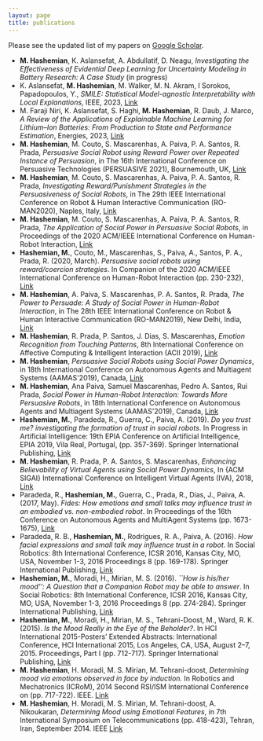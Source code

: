 ```yaml
---
layout: page
title: publications
---
```

<p align="justify">
Please see the updated list of my papers on <a href="[https://scholar.google.com/citations?user=JRYWzVMAAAAJ&hl=en](https://scholar.google.com/citations?hl=en&user=w-FEjmgAAAAJ&view_op=list_works&sortby=pubdate)">Google Scholar</a>. 
</p>

<ul>
    <li><strong>M. Hashemian</strong>, K. Aslansefat, A. Abdullatif, D. Neagu, <em>Investigating the Effectiveness of Evidential Deep Learning for Uncertainty Modeling in Battery Research: A Case Study</em> (in progress)</li>
    <li>K. Aslansefat, <strong>M. Hashemian</strong>, M. Walker, M. N. Akram, I Sorokos, Papadopoulos, Y., <em>SMILE: Statistical Model-agnostic Interpretability with Local Explanations</em>, IEEE, 2023, <a href="https://ieeexplore.ieee.org/abstract/document/10272255/">Link</a></li>
    <li>M. Faraji Niri, K. Aslansefat, S. Haghi, <strong>M. Hashemian</strong>, R. Daub, J. Marco, <em>A Review of the Applications of Explainable Machine Learning for Lithium–Ion Batteries: From Production to State and Performance Estimation</em>, Energies, 2023, <a href="https://www.mdpi.com/1996-1073/16/17/6360">Link</a></li>
    <li><strong>M. Hashemian</strong>, M. Couto, S. Mascarenhas, A. Paiva, P. A. Santos, R. Prada, <em>Persuasive Social Robot using Reward Power over Repeated Instance of Persuasion</em>, in The 16th International Conference on Persuasive Technologies (PERSUASIVE 2021), Bournemouth, UK, <a href="https://link.springer.com/chapter/10.1007/978-3-030-79460-6_6">Link</a></li>
    <li><strong>M. Hashemian</strong>, M. Couto, S. Mascarenhas, A. Paiva, P. A. Santos, R. Prada, <em>Investigating Reward/Punishment Strategies in the Persuasiveness of Social Robots</em>, in The 29th IEEE International Conference on Robot & Human Interactive Communication (RO-MAN2020), Naples, Italy, <a href="https://ieeexplore.ieee.org/abstract/document/9223608">Link</a></li>
    <li><strong>M. Hashemian</strong>, M. Couto, S. Mascarenhas, A. Paiva, P. A. Santos, R. Prada, <em>The Application of Social Power in Persuasive Social Robots</em>, in Proceedings of the 2020 ACM/IEEE International Conference on Human-Robot Interaction, <a href="https://dl.acm.org/doi/abs/10.1145/3371382.3377447">Link</a></li>
    <li><strong>Hashemian, M.</strong>, Couto, M., Mascarenhas, S., Paiva, A., Santos, P. A., Prada, R. (2020, March). <em>Persuasive social robots using reward/coercion strategies</em>. In Companion of the 2020 ACM/IEEE International Conference on Human-Robot Interaction (pp. 230-232), <a href="https://dl.acm.org/doi/abs/10.1145/3371382.3378373">Link</a></li>
    <li><strong>M. Hashemian</strong>, A. Paiva, S. Mascarenhas, P. A. Santos, R. Prada, <em>The Power to Persuade: A Study of Social Power in Human-Robot Interaction</em>, in The 28th IEEE International Conference on Robot & Human Interactive Communication (RO-MAN2019), New Delhi, India, <a href="https://ieeexplore.ieee.org/document/8956298">Link</a></li>
    <li><strong>M. Hashemian</strong>, R. Prada, P. Santos, J. Dias, S. Mascarenhas, <em>Emotion Recognition from Touching Patterns</em>, 8th International Conference on Affective Computing & Intelligent Interaction (ACII 2019), <a href="https://ieeexplore.ieee.org/abstract/document/8925505">Link</a></li>
    <li><strong>M. Hashemian</strong>, <em>Persuasive Social Robots using Social Power Dynamics</em>, in 18th International Conference on Autonomous Agents and Multiagent Systems (AAMAS'2019), Canada, <a href="https://dl.acm.org/citation.cfm?id=3331995">Link</a></li>
    <li><strong>M. Hashemian</strong>, Ana Paiva, Samuel Mascarenhas, Pedro A. Santos, Rui Prada, <em>Social Power in Human-Robot Interaction: Towards More Persuasive Robots</em>, in 18th International Conference on Autonomous Agents and Multiagent Systems (AAMAS'2019), Canada, <a href="https://dl.acm.org/doi/abs/10.5555/3306127.3331995">Link</a></li>
    <li><strong>Hashemian, M.</strong>, Paradeda, R., Guerra, C., Paiva, A. (2019). <em>Do you trust me? investigating the formation of trust in social robots</em>. In Progress in Artificial Intelligence: 19th EPIA Conference on Artificial Intelligence, EPIA 2019, Vila Real, Portugal, (pp. 357-369). Springer International Publishing, <a href="https://link.springer.com/chapter/10.1007/978-3-030-30244-3_30">Link</a></li>
    <li><strong>M. Hashemian</strong>, R. Prada, P. A. Santos, S. Mascarenhas, <em>Enhancing Believability of Virtual Agents using Social Power Dynamics</em>, In {ACM SIGAI} International Conference on Intelligent Virtual Agents (IVA), 2018, <a href="https://dl.acm.org/citation.cfm?id=3267902">Link</a></li>
    <li>Paradeda, R., <strong>Hashemian, M.</strong>, Guerra, C., Prada, R., Dias, J., Paiva, A. (2017, May). <em>Fides: How emotions and small talks may influence trust in an embodied vs. non-embodied robot</em>. In Proceedings of the 16th Conference on Autonomous Agents and MultiAgent Systems (pp. 1673-1675), <a href="https://dl.acm.org/doi/abs/10.5555/3091125.3091400">Link</a></li>
    <li>Paradeda, R. B., <strong>Hashemian, M.</strong>, Rodrigues, R. A., Paiva, A. (2016). <em>How facial expressions and small talk may influence trust in a robot</em>. In Social Robotics: 8th International Conference, ICSR 2016, Kansas City, MO, USA, November 1-3, 2016 Proceedings 8 (pp. 169-178). Springer International Publishing, <a href="https://link.springer.com/chapter/10.1007/978-3-319-47437-3_17">Link</a></li>
    <li><strong>Hashemian, M.</strong>, Moradi, H., Mirian, M. S. (2016). <em>``How is his/her mood'': A Question that a Companion Robot may be able to answer</em>. In Social Robotics: 8th International Conference, ICSR 2016, Kansas City, MO, USA, November 1-3, 2016 Proceedings 8 (pp. 274-284). Springer International Publishing, <a href="https://link.springer.com/chapter/10.1007/978-3-319-47437-3_27">Link</a></li>
    <li><strong>Hashemian, M.</strong>, Moradi, H., Mirian, M. S., Tehrani-Doost, M., Ward, R. K. (2015). <em>Is the Mood Really in the Eye of the Beholder?</em>. In HCI International 2015-Posters’ Extended Abstracts: International Conference, HCI International 2015, Los Angeles, CA, USA, August 2–7, 2015. Proceedings, Part I (pp. 712-717). Springer International Publishing, <a href="https://link.springer.com/chapter/10.1007/978-3-319-21380-4_120">Link</a></li>
    <li><strong>M. Hashemian</strong>, H. Moradi, M. S. Mirian, M. Tehrani-doost, <em>Determining mood via emotions observed in face by induction.</em> In Robotics and Mechatronics (ICRoM), 2014 Second RSI/ISM International Conference on (pp. 717-722). IEEE. <a href="http://dx.doi.org/10.1109/ICRoM.2014.6990988">Link</a></li>
    <li><strong>M. Hashemian</strong>, H. Moradi, M. S. Mirian, M. Tehrani-doost, A. Nikoukaran, <em>Determining Mood using Emotional Features</em>, in 7th International Symposium on Telecommunications (pp. 418-423), Tehran, Iran, September 2014. IEEE <a href="http://dx.doi.org/10.1109/ISTEL.2014.7000740">Link</a></li>
</ul>
